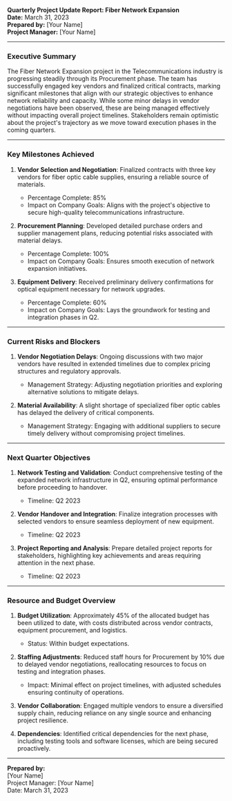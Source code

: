 

**Quarterly Project Update Report: Fiber Network Expansion**  
**Date:** March 31, 2023  
**Prepared by:** [Your Name]  
**Project Manager:** [Your Name]  

---

### Executive Summary  
The Fiber Network Expansion project in the Telecommunications industry is progressing steadily through its Procurement phase. The team has successfully engaged key vendors and finalized critical contracts, marking significant milestones that align with our strategic objectives to enhance network reliability and capacity. While some minor delays in vendor negotiations have been observed, these are being managed effectively without impacting overall project timelines. Stakeholders remain optimistic about the project's trajectory as we move toward execution phases in the coming quarters.

---

### Key Milestones Achieved  
1. **Vendor Selection and Negotiation**: Finalized contracts with three key vendors for fiber optic cable supplies, ensuring a reliable source of materials.  
   - Percentage Complete: 85%  
   - Impact on Company Goals: Aligns with the project's objective to secure high-quality telecommunications infrastructure.  

2. **Procurement Planning**: Developed detailed purchase orders and supplier management plans, reducing potential risks associated with material delays.  
   - Percentage Complete: 100%  
   - Impact on Company Goals: Ensures smooth execution of network expansion initiatives.  

3. **Equipment Delivery**: Received preliminary delivery confirmations for optical equipment necessary for network upgrades.  
   - Percentage Complete: 60%  
   - Impact on Company Goals: Lays the groundwork for testing and integration phases in Q2.

---

### Current Risks and Blockers  
1. **Vendor Negotiation Delays**: Ongoing discussions with two major vendors have resulted in extended timelines due to complex pricing structures and regulatory approvals.  
   - Management Strategy: Adjusting negotiation priorities and exploring alternative solutions to mitigate delays.  

2. **Material Availability**: A slight shortage of specialized fiber optic cables has delayed the delivery of critical components.  
   - Management Strategy: Engaging with additional suppliers to secure timely delivery without compromising project timelines.

---

### Next Quarter Objectives  
1. **Network Testing and Validation**: Conduct comprehensive testing of the expanded network infrastructure in Q2, ensuring optimal performance before proceeding to handover.  
   - Timeline: Q2 2023  

2. **Vendor Handover and Integration**: Finalize integration processes with selected vendors to ensure seamless deployment of new equipment.  
   - Timeline: Q2 2023  

3. **Project Reporting and Analysis**: Prepare detailed project reports for stakeholders, highlighting key achievements and areas requiring attention in the next phase.  
   - Timeline: Q2 2023  

---

### Resource and Budget Overview  
1. **Budget Utilization**: Approximately 45% of the allocated budget has been utilized to date, with costs distributed across vendor contracts, equipment procurement, and logistics.  
   - Status: Within budget expectations.  

2. **Staffing Adjustments**: Reduced staff hours for Procurement by 10% due to delayed vendor negotiations, reallocating resources to focus on testing and integration phases.  
   - Impact: Minimal effect on project timelines, with adjusted schedules ensuring continuity of operations.  

3. **Vendor Collaboration**: Engaged multiple vendors to ensure a diversified supply chain, reducing reliance on any single source and enhancing project resilience.  

4. **Dependencies**: Identified critical dependencies for the next phase, including testing tools and software licenses, which are being secured proactively.  

---

**Prepared by:**  
[Your Name]  
Project Manager: [Your Name]  
Date: March 31, 2023